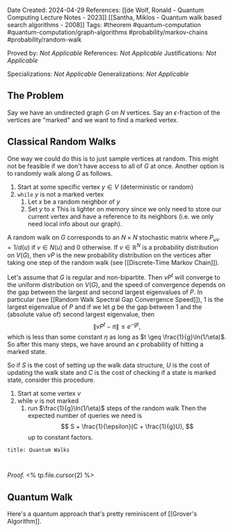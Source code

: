 Date Created: 2024-04-29
References: [[de Wolf, Ronald - Quantum Computing Lecture Notes - 2023]] [[Santha, Miklos - Quantum walk based search algorithms - 2008]]
Tags: #theorem #quantum-computation #quantum-computation/graph-algorithms #probability/markov-chains #probability/random-walk 

Proved by: <i>Not Applicable</i>
References: <i>Not Applicable</i>
Justifications: <i>Not Applicable</i>

Specializations: <i>Not Applicable</i>
Generalizations: <i>Not Applicable</i>


## The Problem

Say we have an undirected graph $G$ on $N$ vertices. Say an $\epsilon$-fraction of the vertices are "marked" and we want to find a marked vertex.
## Classical Random Walks

One way we could do this is to just sample vertices at random. This might not be feasible if we don't have access to all of $G$ at once. Another option is to randomly walk along $G$ as follows.
1. Start at some specific vertex $y\in V$ (deterministic or random)
2. `while` $y$ is not a marked vertex
	1. Let $x$ be a random neighbor of  $y$
	2. Set $y$ to $x$
This is lighter on memory since we only need to store our current vertex and have a reference to its neighbors (i.e. we only need local info about our graph).

A random walk on $G$ corresponds to an $N\times N$ stochastic matrix where $P_{uv} = 1/d(u)$ if $v\in N(u)$ and 0 otherwise. If $v\in \mathbb{R}^N$ is a probability distribution on $V(G)$, then $vP$ is the new probability distribution on the vertices after taking one step of the random walk (see [[Discrete-Time Markov Chain]]).

Let's assume that $G$ is regular and non-bipartite. Then $vP^t$ will converge to the uniform distribution on $V(G)$, and the speed of convergence depends on the gap between the largest and second largest eigenvalues of $P$. In particular (see [[Random Walk Spectral Gap Convergence Speed]]), 1 is the largest eigenvalue of $P$ and if we let $g$ be the gap between 1 and the (absolute value of) second largest eigenvalue, then
$$
\|vP^t - \pi\| \leq e^{-gt},
$$
which is less than some constant $\eta$ as long as $t \geq \frac{1}{g}\ln(1/\eta)$. So after this many steps, we have around an $\epsilon$ probability of hitting a marked state.

So if $S$ is the cost of setting up the walk data structure, $U$ is the cost of updating the walk state and $C$ is the cost of checking if a state is marked state, consider this procedure.
1. Start at some vertex $v$
2. while $v$ is not marked
	1. run $\frac{1}{g}\ln(1/\eta)$ steps of the random walk 
Then the expected number of queries we need is
$$
S + \frac{1}{\epsilon}(C + \frac{1}{g}U),
$$
up to constant factors.




```ad-theorem
title: Quantum Walks



```

<i>Proof.</i> <% tp.file.cursor(2) %>




## Quantum Walk

Here's a quantum approach that's pretty reminiscent of [[Grover's Algorithm]]. 